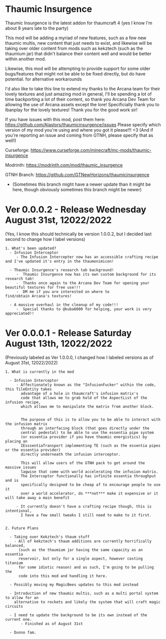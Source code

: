 # Thaumic Insurgence
Thaumic Insurgence is the latest addon for thaumcraft 4 (yes I know I'm about 8 years late to the party)
   
This mod will be adding a myriad of new features, such as a few new thaumic multis, new content that just needs to exist, and likewise will be taking over
older content from mods such as kekztech (such as the thaumium jar) that didn't balance their content well and would be better within another mod.
   
Likewise, this mod will be attempting to provide support for some older bugs/features that might not be able to be fixed directly, but do have potential. 
for alternative workarounds

I'd also like to take this line to extend my thanks to the Arcana team for their lovely textures and just amazing mod in general, I'll be spending a lot
of time backporting a lot of their content, so thank you Arcana Dev Team for allowing the use of Arcana assets except the lore!
Specificially thank you to Ibanplay for the lovely textures! Thank you for the good work sir!

If you have issues with this mod, post them here: https://github.com/Alastors/thaumicinsurgence/issues
Please specify which version of my mod you're using and where you got it please!!! <3
(And if you're reporting an issue and coming from GTNH, please specify that as well!)

Curseforge: https://www.curseforge.com/minecraft/mc-mods/thaumic-insurgence

Modrinth: https://modrinth.com/mod/thaumic_insurgence

GTNH Branch: https://github.com/GTNewHorizons/thaumicinsurgence
   - (Sometimes this branch might have a newer update than it might be here, though obviously sometimes this branch might be newer)

# Ver 0.0.0.2 - Release Wednesday August 31st, 12022/2022
(Yes, I know this should technically be version 1.0.0.2, but I decided last second to change how I label versions)
    
    1. What's been updated?
      - Infusion Interceptor
         - The Infusion Intercepter now has an accessible crafting recipe and I've updated it's entry in the thaumonimicon!
         
      - Thaumic Insurgence's research tab background!
         -  Thaumic Insurgence now has its own custom background for its research tab! 
         -  Thanks once again to the Arcana Dev Team for opening your beautiful textures for free use!!!
         -  DM me if you are interested on where to find/obtain Arcana's textures!
         
      - A massive overhaul in the cleanup of my code!!! 
         -  Special thanks to @kuba6000 for helping, your work is very appreciated!!

      
# Ver 0.0.0.1 - Release Saturday August 13th, 12022/2022
(Previously labeled as Ver 1.0.0.0, I changed how I labeled versions as of August 31st, 12022/2022)
    
    1. What is currently in the mod
    
      - Infusion Interceptor
         - Affectionately known as the "InfusionFucker" within the code, this TileEntity takes 
           advantage of a hole in thaumcraft's infusion matrix's
           code that allows me to grab hold of the AspectList of the infusion recipe, 
           which allows me to manipulate the matrix from another block.
           
      
           The purpose of this is to allow you to be able to interact with the infusion matrix 
           through an interfacing block (that goes directly under the
           central pedestal) to be able to use the essentia pipe system 
           (or essentia provider if you have thaumic energistics) by placing an
           IEsssentiaTransport implementing TE (such as the essentia pipes or the essentia provider) 
           directly underneath the infusion interceptor.
           
           This will allow users of the GTNH pack to get around the massive issues 
           lagwise that come with world accelerating the infusion matrix.
           The Interceptor functionally has infinite essentia throughput and is 
           specifically designed to be cheap af to encourage people to use it
           over a world accelerator, do ***not*** make it expensive or it will take away a main benefit
           
         - It currently doesn't have a crafting recipe though, this is intentional, 
           I have a few small tweaks I still need to make to it first.
           
    
    2. Future Plans
    
      - Taking over Kekztech's thaum stuff
        - All of kekztech's thaum additions are currently horrifically balanced, 
          (such as the thaumium jar having the same capacity as an essentia
          reservoir, but only for a single aspect, however costing titanium
          for some idiotic reason) and as such, I'm going to be pulling the
          code into this mod and handling it here.
      
      - Possibly moving my MagicBees updates to this mod instead
      
      - Introduction of new thaumic multis, such as a multi portal system to allow for an 
        alternative to rockets and likely the system that will craft magic circuits
      
      - I need to update the background to be its own instead of the current one.
           - Finished as of August 31st
      
      - Dunno fam.
